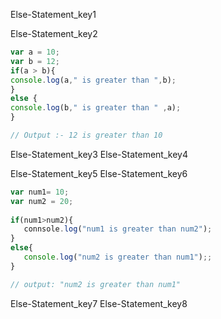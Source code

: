Else-Statement_key1


Else-Statement_key2
```javascript
var a = 10;
var b = 12;
if(a > b){
console.log(a," is greater than ",b);
}
else {
console.log(b," is greater than " ,a);
}

// Output :- 12 is greater than 10

```

Else-Statement_key3
Else-Statement_key4




Else-Statement_key5
Else-Statement_key6


```javascript
var num1= 10;
var num2 = 20;
 
if(num1>num2){
   connsole.log("num1 is greater than num2");
}
else{
   console.log("num2 is greater than num1");;
}

// output: "num2 is greater than num1"

```

Else-Statement_key7
Else-Statement_key8
